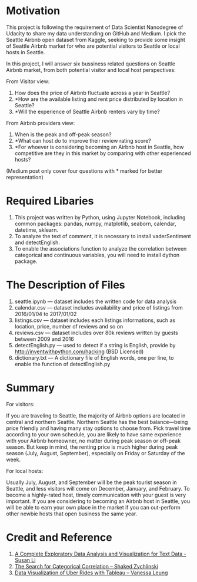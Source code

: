 # Motivation
This project is following the requirement of Data Scientist Nanodegree of Udacity to share my data understanding on GitHub and Medium.
I pick the Seattle Airbnb open dataset from Kaggle, seeking to provide some insight of Seattle Airbnb market for who are potential visitors to Seattle or local hosts in Seattle.

In this project, I will answer six bussiness related questions on Seattle Airbnb market, from both potential visitor and local host perspectives:

From Visitor view:

1. How does the price of Airbnb fluctuate across a year in Seattle?
2. *How are the available listing and rent price distributed by location in Seattle?
3. *Will the experience of Seattle Airbnb renters vary by time?

From Airbnb providers view:

1. When is the peak and off-peak season?
2. *What can host do to improve their review rating score?
3. *For whoever is considering becoming an Airbnb host in Seattle, how competitive are they in this market by comparing with other experienced hosts?

(Medium post only cover four questions with * marked for better representation)

# Required Libaries
1. This project was written by Python, using Jupyter Notebook, including common packages: pandas, numpy, matplotlib, seaborn, calendar, datetime, sklearn.
2. To analyze the text of comment, it is necessary to install vaderSentiment and detectEnglish.
3. To enable the associations function to analyze the correlation between categorical and continuous variables, you will need to install dython package.

# The Description of Files
1. seattle.ipynb — dataset includes the written code for data analysis
2. calendar.csv — dataset includes availability and price of listings from 2016/01/04 to 2017/01/02
3. listings.csv — dataset includes each listings informations, such as location, price, number of reviews and so on
4. reviews.csv — dataset includes over 80k reviews written by guests between 2009 and 2016
5. detectEnglish.py — used to detect if a string is English, provide by http://inventwithpython.com/hacking (BSD Licensed)
6. dictionary.txt — A dictionary file of English words, one per line, to enable the function of detectEnglish.py

# Summary

For visitors:

If you are traveling to Seattle, the majority of Airbnb options are located in central and northern Seattle. 
Northern Seattle has the best balance—being price friendly and having many stay options to choose from. 
Pick travel time according to your own schedule, you are likely to have same experience with your Airbnb homeowner, 
no matter during peak season or off-peak season. 
But keep in mind, the renting price is much higher during peak season (July, August, September), especially on Friday or Saturday of the week.

For local hosts:

Usually July, August, and September will be the peak tourist season in Seattle, and less visitors will come on December, January, and February.
To become a highly-rated host, timely communication with your guest is very important.
If you are considering to becoming an Airbnb host in Seattle, 
you will be able to earn your own place in the market if you can out-perform other newbie hosts that open business the same year.

# Credit and Reference

1.	[A Complete Exploratory Data Analysis and Visualization for Text Data - Susan Li](https://towardsdatascience.com/a-complete-exploratory-data-analysis-and-visualization-for-text-data-29fb1b96fb6a)
2.	[The Search for Categorical Correlation – Shaked Zychlinski](https://towardsdatascience.com/the-search-for-categorical-correlation-a1cf7f1888c9)
3.	[Data Visualization of Uber Rides with Tableau – Vanessa Leung](https://towardsdatascience.com/data-visualization-of-uber-rides-with-tableau-67988f61f712)
